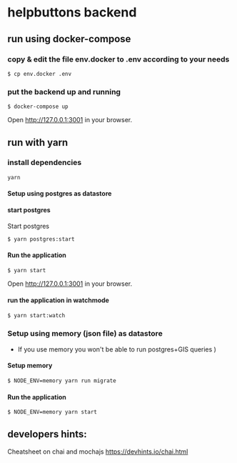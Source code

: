 # helpbuttons backend

## run using docker-compose

### copy & edit the file env.docker to .env according to your needs
`$ cp env.docker .env`

### put the backend up and running
`$ docker-compose up`

Open http://127.0.0.1:3001 in your browser.

## run with yarn
### install dependencies

```sh
yarn
```

#### Setup using postgres as datastore
#### start postgres
Start postgres
```sh
$ yarn postgres:start
```

#### Run the application
```sh
$ yarn start
```

Open http://127.0.0.1:3001 in your browser.

#### run the application in watchmode 
```sh
$ yarn start:watch
```

### Setup using memory (json file) as datastore 
 - If you use memory you won't be able to run postgres+GIS queries )
#### Setup memory
```sh
$ NODE_ENV=memory yarn run migrate
```

#### Run the application
```sh
$ NODE_ENV=memory yarn start
```


## developers hints:

Cheatsheet on chai and mochajs 
 https://devhints.io/chai.html
